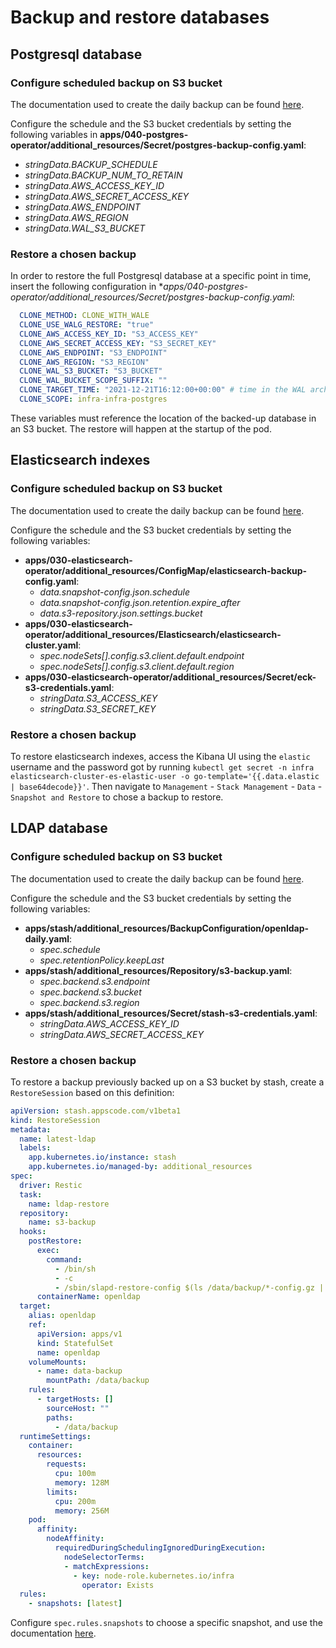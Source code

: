 # Backup and restore databases

## Postgresql database

### Configure scheduled backup on S3 bucket

The documentation used to create the daily backup can be found [here](https://github.com/zalando/postgres-operator/blob/master/docs/administrator.md#wal-archiving-and-physical-basebackups).

Configure the schedule and the S3 bucket credentials by setting the following variables in **apps/040-postgres-operator/additional_resources/Secret/postgres-backup-config.yaml**:
  - *stringData.BACKUP_SCHEDULE*
  - *stringData.BACKUP_NUM_TO_RETAIN*
  - *stringData.AWS_ACCESS_KEY_ID*
  - *stringData.AWS_SECRET_ACCESS_KEY*
  - *stringData.AWS_ENDPOINT*
  - *stringData.AWS_REGION*
  - *stringData.WAL_S3_BUCKET*


### Restore a chosen backup

In order to restore the full Postgresql database at a specific point in time, insert the following configuration in **apps/040-postgres-operator/additional_resources/Secret/postgres-backup-config.yaml*:

```yaml
  CLONE_METHOD: CLONE_WITH_WALE
  CLONE_USE_WALG_RESTORE: "true"
  CLONE_AWS_ACCESS_KEY_ID: "S3_ACCESS_KEY" 
  CLONE_AWS_SECRET_ACCESS_KEY: "S3_SECRET_KEY"
  CLONE_AWS_ENDPOINT: "S3_ENDPOINT"
  CLONE_AWS_REGION: "S3_REGION"
  CLONE_WAL_S3_BUCKET: "S3_BUCKET"
  CLONE_WAL_BUCKET_SCOPE_SUFFIX: ""
  CLONE_TARGET_TIME: "2021-12-21T16:12:00+00:00" # time in the WAL archive that we want to restore
  CLONE_SCOPE: infra-infra-postgres
```
These variables must reference the location of the backed-up database in an S3 bucket. The restore will happen at the startup of the pod.

## Elasticsearch indexes

### Configure scheduled backup on S3 bucket
The documentation used to create the daily backup can be found [here](https://www.elastic.co/guide/en/elasticsearch/reference/current/snapshots-take-snapshot.html#create-slm-policy).

Configure the schedule and the S3 bucket credentials by setting the following variables:
  - **apps/030-elasticsearch-operator/additional_resources/ConfigMap/elasticsearch-backup-config.yaml**:
    - *data.snapshot-config.json.schedule*
    - *data.snapshot-config.json.retention.expire_after*
    - *data.s3-repository.json.settings.bucket*
  - **apps/030-elasticsearch-operator/additional_resources/Elasticsearch/elasticsearch-cluster.yaml**:
    - *spec.nodeSets[].config.s3.client.default.endpoint*
    - *spec.nodeSets[].config.s3.client.default.region*
  - **apps/030-elasticsearch-operator/additional_resources/Secret/eck-s3-credentials.yaml**:
    - *stringData.S3_ACCESS_KEY*
    - *stringData.S3_SECRET_KEY*

### Restore a chosen backup 

To restore elasticsearch indexes, access the Kibana UI using the `elastic` username and the password got by running `kubectl get secret -n infra elasticsearch-cluster-es-elastic-user -o go-template='{{.data.elastic | base64decode}}'`.
Then navigate to `Management` - `Stack Management` - `Data` - `Snapshot and Restore` to chose a backup to restore.

## LDAP database

### Configure scheduled backup on S3 bucket
The documentation used to create the daily backup can be found [here](https://stash.run/docs/v2021.11.24/concepts/crds/backupconfiguration/).

Configure the schedule and the S3 bucket credentials by setting the following variables:
  - **apps/stash/additional_resources/BackupConfiguration/openldap-daily.yaml**:
    - *spec.schedule*
    - *spec.retentionPolicy.keepLast*
  - **apps/stash/additional_resources/Repository/s3-backup.yaml**:
    - *spec.backend.s3.endpoint*
    - *spec.backend.s3.bucket*
    - *spec.backend.s3.region*
  - **apps/stash/additional_resources/Secret/stash-s3-credentials.yaml**:
    - *stringData.AWS_ACCESS_KEY_ID*
    - *stringData.AWS_SECRET_ACCESS_KEY*

### Restore a chosen backup 

To restore a backup previously backed up on a S3 bucket by stash, create a `RestoreSession` based on this definition:

```yaml
apiVersion: stash.appscode.com/v1beta1
kind: RestoreSession
metadata:
  name: latest-ldap
  labels:
    app.kubernetes.io/instance: stash
    app.kubernetes.io/managed-by: additional_resources
spec:
  driver: Restic
  task:
    name: ldap-restore
  repository:
    name: s3-backup
  hooks:
    postRestore:
      exec:
        command:
          - /bin/sh
          - -c
          - /sbin/slapd-restore-config $(ls /data/backup/*-config.gz | sed -e 's/\/.*\///g')
      containerName: openldap
  target:
    alias: openldap
    ref:
      apiVersion: apps/v1
      kind: StatefulSet
      name: openldap
    volumeMounts:
      - name: data-backup
        mountPath: /data/backup
    rules:
      - targetHosts: []
        sourceHost: ""
        paths:
          - /data/backup
  runtimeSettings:
    container:
      resources:
        requests:
          cpu: 100m
          memory: 128M
        limits:
          cpu: 200m
          memory: 256M
    pod:
      affinity:
        nodeAffinity:
          requiredDuringSchedulingIgnoredDuringExecution:
            nodeSelectorTerms:
            - matchExpressions:
              - key: node-role.kubernetes.io/infra
                operator: Exists
  rules:
    - snapshots: [latest]
```

Configure `spec.rules.snapshots` to choose a specific snapshot, and use the documentation [here](https://stash.run/docs/v2021.11.24/concepts/crds/restoresession/).